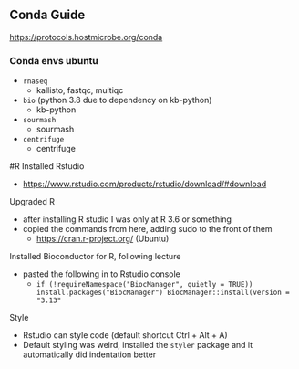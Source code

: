 ## Conda Guide
https://protocols.hostmicrobe.org/conda

### Conda envs ubuntu
- `rnaseq`
  - kallisto, fastqc, multiqc
- `bio` (python 3.8 due to dependency on kb-python)
  - kb-python 
- `sourmash`
  - sourmash
- `centrifuge`
  - centrifuge

#R
Installed Rstudio
- https://www.rstudio.com/products/rstudio/download/#download

Upgraded R 
- after installing R studio I was only at R 3.6 or something
- copied the commands from here, adding sudo to the front of them
  - https://cran.r-project.org/ (Ubuntu)

Installed Bioconductor for R, following lecture
- pasted the following in to Rstudio console
  - `if (!requireNamespace("BiocManager", quietly = TRUE))
      install.packages("BiocManager")
      BiocManager::install(version = "3.13"`

Style
- Rstudio can style code (default shortcut Ctrl + Alt + A)
- Default styling was weird, installed the `styler` package and it automatically did indentation better
